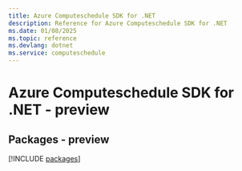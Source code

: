 ```yaml
---
title: Azure Computeschedule SDK for .NET
description: Reference for Azure Computeschedule SDK for .NET
ms.date: 01/08/2025
ms.topic: reference
ms.devlang: dotnet
ms.service: computeschedule
---
```

# Azure Computeschedule SDK for .NET - preview
## Packages - preview
[!INCLUDE [packages](computeschedule-index.md)]
